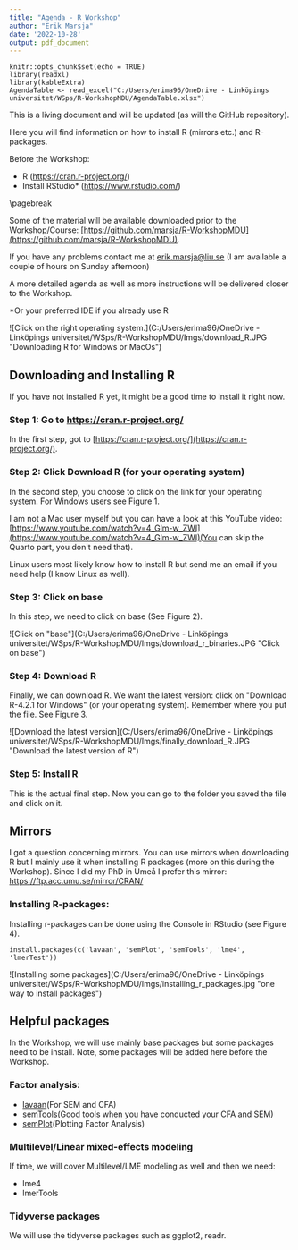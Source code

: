 ```yaml
---
title: "Agenda - R Workshop"
author: "Erik Marsja"
date: '2022-10-28'
output: pdf_document
---
```


```{r setup, include=FALSE}
knitr::opts_chunk$set(echo = TRUE)
library(readxl)
library(kableExtra)
AgendaTable <- read_excel("C:/Users/erima96/OneDrive - Linköpings universitet/WSps/R-WorkshopMDU/AgendaTable.xlsx")
```
This is a living document and will be updated (as will the GitHub repository).

Here you will find information on how to install R (mirrors etc.) and R-packages. 


Before the Workshop:

- R (https://cran.r-project.org/)
- Install RStudio* (https://www.rstudio.com/)


\pagebreak

Some of the material will be available downloaded prior to the Workshop/Course: [https://github.com/marsja/R-WorkshopMDU](https://github.com/marsja/R-WorkshopMDU). 

If you have any problems contact me at erik.marsja@liu.se (I am available a couple of hours on Sunday afternoon)

A more detailed agenda as well as more instructions will be delivered closer to the Workshop.

*Or your preferred IDE if you already use R


![Click on the right operating system.](C:/Users/erima96/OneDrive - Linköpings universitet/WSps/R-WorkshopMDU/Imgs/download_R.JPG "Downloading R for Windows or MacOs")

## Downloading and Installing R
If you have not installed R yet, it might be a good time to install it right now.

### Step 1: Go to https://cran.r-project.org/
In the first step, got to [https://cran.r-project.org/](https://cran.r-project.org/). 



### Step 2: Click Download R (for your operating system)
In the second step, you choose to click on the link for your operating system. For Windows users see Figure 1.

I am not a Mac user myself but you can have a look at this YouTube video: [https://www.youtube.com/watch?v=4_Glm-w_ZWI](https://www.youtube.com/watch?v=4_Glm-w_ZWI)(You can skip the Quarto part, you don't need that).

Linux users most likely know how to install R but send me an email if you need help (I know Linux as well).


### Step 3: Click on base
In this step, we need to click on base (See Figure 2).

![Click on "base"](C:/Users/erima96/OneDrive - Linköpings universitet/WSps/R-WorkshopMDU/Imgs/download_r_binaries.JPG "Click on base")


### Step 4: Download R
Finally, we can download R. We want the latest version: click on "Download R-4.2.1 for Windows" (or your operating system).
Remember where you put the file.  See Figure 3.


![Download the latest version](C:/Users/erima96/OneDrive - Linköpings universitet/WSps/R-WorkshopMDU/Imgs/finally_download_R.JPG "Download the latest version of R")

### Step 5: Install R
This is the actual final step. Now you can go to the folder you saved the file and click on it. 


## Mirrors
I got a question concerning mirrors. You can use mirrors when downloading R but I mainly use it when installing R packages (more on this during the Workshop). Since I did my PhD in Umeå I prefer this mirror: https://ftp.acc.umu.se/mirror/CRAN/


### Installing R-packages:

Installing r-packages can be done using the Console in RStudio (see Figure 4).

```{installRpackages}
install.packages(c('lavaan', 'semPlot', 'semTools', 'lme4', 'lmerTest'))
```


![Installing some packages](C:/Users/erima96/OneDrive - Linköpings universitet/WSps/R-WorkshopMDU/Imgs/installing_r_packages.jpg "one way to install packages")


## Helpful packages

In the Workshop, we will use mainly base packages but some packages need to be install. Note, some packages will be added here before the Workshop.

### Factor analysis:

- [lavaan](https://lavaan.ugent.be/)(For SEM and CFA)
- [semTools](https://cran.r-project.org/web/packages/semTools/index.html)(Good tools when you have conducted your CFA and SEM)
- [semPlot](https://cran.r-project.org/web/packages/semPlot/index.html)(Plotting Factor Analysis)

### Multilevel/Linear mixed-effects modeling
If time, we will cover Multilevel/LME modeling as well and then we need:

- lme4
- lmerTools

### Tidyverse packages
We will use the tidyverse packages such as ggplot2, readr. 